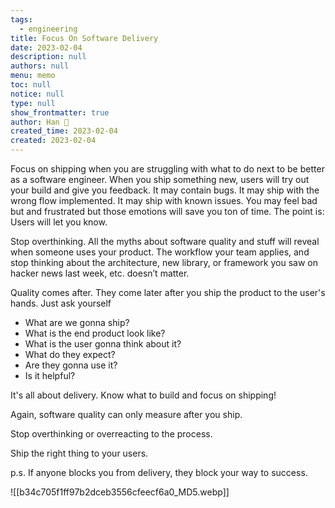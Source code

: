 ```yaml
---
tags: 
  - engineering
title: Focus On Software Delivery
date: 2023-02-04
description: null
authors: null
menu: memo
toc: null
notice: null
type: null
show_frontmatter: true
author: Han 🐸
created_time: 2023-02-04
created: 2023-02-04
---
```


Focus on shipping when you are struggling with what to do next to be better as a software engineer. When you ship something new, users will try out your build and give you feedback. It may contain bugs. It may ship with the wrong flow implemented. It may ship with known issues. You may feel bad but and frustrated but those emotions will save you ton of time. The point is: Users will let you know. 

Stop overthinking. All the myths about software quality and stuff will reveal when someone uses your product. The workflow your team applies, and stop thinking about the architecture, new library, or framework you saw on hacker news last week, etc. doesn’t matter.

Quality comes after. They come later after you ship the product to the user's hands. Just ask yourself

* What are we gonna ship?
* What is the end product look like?
* What is the user gonna think about it?
* What do they expect?
* Are they gonna use it?
* Is it helpful?

It's all about delivery. Know what to build and focus on shipping!

Again, software quality can only measure after you ship. 

Stop overthinking or overreacting to the process.

Ship the right thing to your users.

p.s. If anyone blocks you from delivery, they block your way to success.


![[b34c705f1ff97b2dceb3556cfeecf6a0_MD5.webp]]
